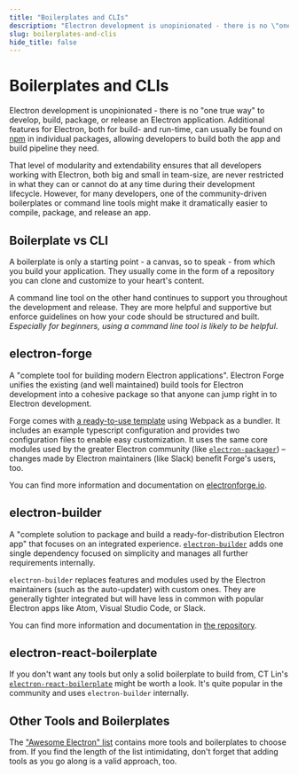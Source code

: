 ```yaml
---
title: "Boilerplates and CLIs"
description: "Electron development is unopinionated - there is no \"one true way\" to develop, build, package, or release an Electron application. Additional features for Electron, both for build- and run-time, can usually be found on npm in individual packages, allowing developers to build both the app and build pipeline they need."
slug: boilerplates-and-clis
hide_title: false
---
```


# Boilerplates and CLIs

Electron development is unopinionated - there is no "one true way" to develop,
build, package, or release an Electron application. Additional features for
Electron, both for build- and run-time, can usually be found on
[npm](https://www.npmjs.com/search?q=electron) in individual packages, allowing developers to build both
the app and build pipeline they need.

That level of modularity and extendability ensures that all developers working
with Electron, both big and small in team-size, are never restricted in what
they can or cannot do at any time during their development lifecycle. However,
for many developers, one of the community-driven boilerplates or command line
tools might make it dramatically easier to compile, package, and release an
app.

## Boilerplate vs CLI

A boilerplate is only a starting point - a canvas, so to speak - from which
you build your application. They usually come in the form of a repository you
can clone and customize to your heart's content.

A command line tool on the other hand continues to support you throughout the
development and release. They are more helpful and supportive but enforce
guidelines on how your code should be structured and built. *Especially for
beginners, using a command line tool is likely to be helpful*.

## electron-forge

A "complete tool for building modern Electron applications". Electron Forge
unifies the existing (and well maintained) build tools for Electron development
into a cohesive package so that anyone can jump right in to Electron
development.

Forge comes with [a ready-to-use template](https://electronforge.io/templates) using Webpack as a bundler. It includes an example typescript configuration and provides two configuration files to enable easy customization. It uses the same core modules used by the
greater Electron community (like [`electron-packager`](https://github.com/electron/electron-packager)) –
changes made by Electron maintainers (like Slack) benefit Forge's users, too.

You can find more information and documentation on [electronforge.io](https://electronforge.io/).

## electron-builder

A "complete solution to package and build a ready-for-distribution Electron app"
that focuses on an integrated experience. [`electron-builder`](https://github.com/electron-userland/electron-builder) adds one
single dependency focused on simplicity and manages all further requirements
internally.

`electron-builder` replaces features and modules used by the Electron
maintainers (such as the auto-updater) with custom ones. They are generally
tighter integrated but will have less in common with popular Electron apps
like Atom, Visual Studio Code, or Slack.

You can find more information and documentation in [the repository](https://github.com/electron-userland/electron-builder).

## electron-react-boilerplate

If you don't want any tools but only a solid boilerplate to build from,
CT Lin's [`electron-react-boilerplate`](https://github.com/chentsulin/electron-react-boilerplate) might be worth
a look. It's quite popular in the community and uses `electron-builder`
internally.

## Other Tools and Boilerplates

The ["Awesome Electron" list](https://github.com/sindresorhus/awesome-electron#boilerplates) contains more tools and boilerplates
to choose from. If you find the length of the list intimidating, don't
forget that adding tools as you go along is a valid approach, too.
